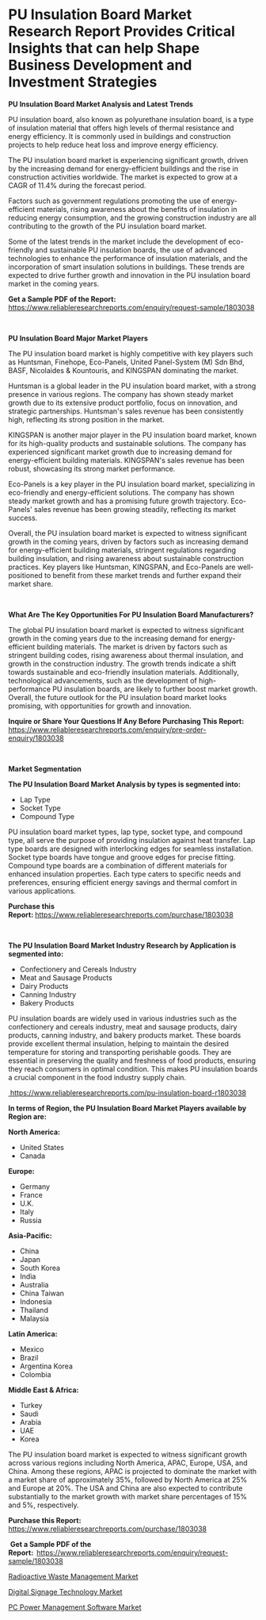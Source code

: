 <p><h1>PU Insulation Board Market Research Report Provides Critical Insights that can help Shape Business Development and Investment Strategies</h1></p><p><strong>PU Insulation Board Market Analysis and Latest Trends</strong></p>
<p><p>PU insulation board, also known as polyurethane insulation board, is a type of insulation material that offers high levels of thermal resistance and energy efficiency. It is commonly used in buildings and construction projects to help reduce heat loss and improve energy efficiency.</p><p>The PU insulation board market is experiencing significant growth, driven by the increasing demand for energy-efficient buildings and the rise in construction activities worldwide. The market is expected to grow at a CAGR of 11.4% during the forecast period. </p><p>Factors such as government regulations promoting the use of energy-efficient materials, rising awareness about the benefits of insulation in reducing energy consumption, and the growing construction industry are all contributing to the growth of the PU insulation board market.</p><p>Some of the latest trends in the market include the development of eco-friendly and sustainable PU insulation boards, the use of advanced technologies to enhance the performance of insulation materials, and the incorporation of smart insulation solutions in buildings. These trends are expected to drive further growth and innovation in the PU insulation board market in the coming years.</p></p>
<p><strong>Get a Sample PDF of the Report:&nbsp;</strong> <a href="https://www.reliableresearchreports.com/enquiry/request-sample/1803038">https://www.reliableresearchreports.com/enquiry/request-sample/1803038</a></p>
<p>&nbsp;</p>
<p><strong>PU Insulation Board Major Market Players</strong></p>
<p><p>The PU insulation board market is highly competitive with key players such as Huntsman, Finehope, Eco-Panels, United Panel-System (M) Sdn Bhd, BASF, Nicolaides & Kountouris, and KINGSPAN dominating the market.</p><p>Huntsman is a global leader in the PU insulation board market, with a strong presence in various regions. The company has shown steady market growth due to its extensive product portfolio, focus on innovation, and strategic partnerships. Huntsman's sales revenue has been consistently high, reflecting its strong position in the market.</p><p>KINGSPAN is another major player in the PU insulation board market, known for its high-quality products and sustainable solutions. The company has experienced significant market growth due to increasing demand for energy-efficient building materials. KINGSPAN's sales revenue has been robust, showcasing its strong market performance.</p><p>Eco-Panels is a key player in the PU insulation board market, specializing in eco-friendly and energy-efficient solutions. The company has shown steady market growth and has a promising future growth trajectory. Eco-Panels' sales revenue has been growing steadily, reflecting its market success.</p><p>Overall, the PU insulation board market is expected to witness significant growth in the coming years, driven by factors such as increasing demand for energy-efficient building materials, stringent regulations regarding building insulation, and rising awareness about sustainable construction practices. Key players like Huntsman, KINGSPAN, and Eco-Panels are well-positioned to benefit from these market trends and further expand their market share.</p></p>
<p>&nbsp;</p>
<p><strong>What Are The Key Opportunities For PU Insulation Board Manufacturers?</strong></p>
<p><p>The global PU insulation board market is expected to witness significant growth in the coming years due to the increasing demand for energy-efficient building materials. The market is driven by factors such as stringent building codes, rising awareness about thermal insulation, and growth in the construction industry. The growth trends indicate a shift towards sustainable and eco-friendly insulation materials. Additionally, technological advancements, such as the development of high-performance PU insulation boards, are likely to further boost market growth. Overall, the future outlook for the PU insulation board market looks promising, with opportunities for growth and innovation.</p></p>
<p><strong>Inquire or Share Your Questions If Any Before Purchasing This Report:</strong> <a href="https://www.reliableresearchreports.com/enquiry/pre-order-enquiry/1803038">https://www.reliableresearchreports.com/enquiry/pre-order-enquiry/1803038</a></p>
<p>&nbsp;</p>
<p><strong>Market Segmentation</strong></p>
<p><strong>The PU Insulation Board Market Analysis by types is segmented into:</strong></p>
<p><ul><li>Lap Type</li><li>Socket Type</li><li>Compound Type</li></ul></p>
<p><p>PU insulation board market types, lap type, socket type, and compound type, all serve the purpose of providing insulation against heat transfer. Lap type boards are designed with interlocking edges for seamless installation. Socket type boards have tongue and groove edges for precise fitting. Compound type boards are a combination of different materials for enhanced insulation properties. Each type caters to specific needs and preferences, ensuring efficient energy savings and thermal comfort in various applications.</p></p>
<p><strong>Purchase this Report:&nbsp;</strong><a href="https://www.reliableresearchreports.com/purchase/1803038">https://www.reliableresearchreports.com/purchase/1803038</a></p>
<p>&nbsp;</p>
<p><strong>The PU Insulation Board Market Industry Research by Application is segmented into:</strong></p>
<p><ul><li>Confectionery and Cereals Industry</li><li>Meat and Sausage Products</li><li>Dairy Products</li><li>Canning Industry</li><li>Bakery Products</li></ul></p>
<p><p>PU insulation boards are widely used in various industries such as the confectionery and cereals industry, meat and sausage products, dairy products, canning industry, and bakery products market. These boards provide excellent thermal insulation, helping to maintain the desired temperature for storing and transporting perishable goods. They are essential in preserving the quality and freshness of food products, ensuring they reach consumers in optimal condition. This makes PU insulation boards a crucial component in the food industry supply chain.</p></p>
<p><a href="https://www.reliableresearchreports.com/pu-insulation-board-r1803038">&nbsp;https://www.reliableresearchreports.com/pu-insulation-board-r1803038</a></p>
<p><strong>In terms of Region, the PU Insulation Board Market Players available by Region are:</strong></p>
<p>
    <p> <strong> North America: </strong>
        <ul>
            <li>United States</li>
            <li>Canada</li>
        </ul>
        </p> 
    <p> <strong> Europe: </strong>
        <ul>
            <li>Germany</li>
            <li>France</li>
            <li>U.K.</li>
            <li>Italy</li>
            <li>Russia</li>
        </ul>
        </p> 
    <p> <strong> Asia-Pacific: </strong>
        <ul>
            <li>China</li>
            <li>Japan</li>
            <li>South Korea</li>
            <li>India</li>
            <li>Australia</li>
            <li>China Taiwan</li>
            <li>Indonesia</li>
            <li>Thailand</li>
            <li>Malaysia</li>
        </ul>
        </p> 
    <p> <strong> Latin America: </strong>
        <ul>
            <li>Mexico</li>
            <li>Brazil</li>
            <li>Argentina Korea</li>
            <li>Colombia</li>
        </ul>
        </p> 
    <p> <strong> Middle East & Africa: </strong>
        <ul>
            <li>Turkey</li>
            <li>Saudi</li>
            <li>Arabia</li>
            <li>UAE</li>
            <li>Korea</li>
        </ul>
    </p>
    </p>
<p><p>The PU insulation board market is expected to witness significant growth across various regions including North America, APAC, Europe, USA, and China. Among these regions, APAC is projected to dominate the market with a market share of approximately 35%, followed by North America at 25% and Europe at 20%. The USA and China are also expected to contribute substantially to the market growth with market share percentages of 15% and 5%, respectively.</p></p>
<p><strong>Purchase this Report: </strong><a href="https://www.reliableresearchreports.com/purchase/1803038">https://www.reliableresearchreports.com/purchase/1803038</a></p>
<p>&nbsp;<strong>Get a Sample PDF of the Report:&nbsp;&nbsp;</strong><a href="https://www.reliableresearchreports.com/enquiry/request-sample/1803038">https://www.reliableresearchreports.com/enquiry/request-sample/1803038</a></p>
<p><strong></strong></p>
<p><p><a href="https://github.com/maudAbbott7/Market-Research-Report-List-2/blob/main/radioactive-waste-management-market.md">Radioactive Waste Management Market</a></p><p><a href="https://github.com/MaraKoelpin2023/Market-Research-Report-List-1/blob/main/digital-signage-technology-market.md">Digital Signage Technology Market</a></p><p><a href="https://github.com/mancsybtousav/Market-Research-Report-List-3/blob/main/pc-power-management-software-market.md">PC Power Management Software Market</a></p></p>
